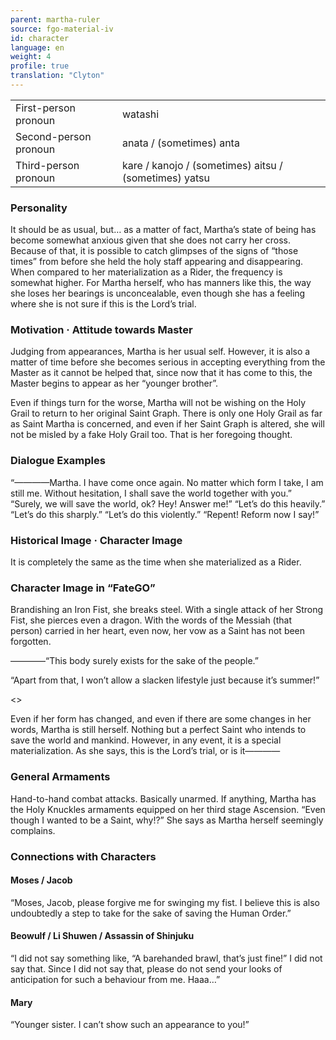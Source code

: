 ```yaml
---
parent: martha-ruler
source: fgo-material-iv
id: character
language: en
weight: 4
profile: true
translation: "Clyton"
---
```


<table>
  <tr><td>First-person pronoun</td><td>watashi</td></tr>
  <tr><td>Second-person pronoun</td><td>anata / (sometimes) anta</td></tr>
  <tr><td>Third-person pronoun</td><td>kare / kanojo / (sometimes) aitsu / (sometimes) yatsu</td></tr>
</table>

### Personality

It should be as usual, but… as a matter of fact, Martha’s state of being has become somewhat anxious given that she does not carry her cross. Because of that, it is possible to catch glimpses of the signs of “those times” from before she held the holy staff appearing and disappearing. When compared to her materialization as a Rider, the frequency is somewhat higher. For Martha herself, who has manners like this, the way she loses her bearings is unconcealable, even though she has a feeling where she is not sure if this is the Lord’s trial.

### Motivation · Attitude towards Master

Judging from appearances, Martha is her usual self. However, it is also a matter of time before she becomes serious in accepting everything from the Master as it cannot be helped that, since now that it has come to this, the Master begins to appear as her “younger brother”.

Even if things turn for the worse, Martha will not be wishing on the Holy Grail to return to her original Saint Graph. There is only one Holy Grail as far as Saint Martha is concerned, and even if her Saint Graph is altered, she will not be misled by a fake Holy Grail too. That is her foregoing thought.

### Dialogue Examples

“————Martha. I have come once again. No matter which form I take, I am still me. Without hesitation, I shall save the world together with you.”
“Surely, we will save the world, ok? Hey! Answer me!”
“Let’s do this heavily.”
“Let’s do this sharply.”
“Let’s do this violently.”
“Repent! Reform now I say!”

### Historical Image · Character Image

It is completely the same as the time when she materialized as a Rider.

### Character Image in “FateGO”

Brandishing an Iron Fist, she breaks steel. With a single attack of her Strong Fist, she pierces even a dragon. With the words of the Messiah (that person) carried in her heart, even now, her vow as a Saint has not been forgotten.

————“This body surely exists for the sake of the people.”

“Apart from that, I won’t allow a slacken lifestyle just because it’s summer!”

<>

Even if her form has changed, and even if there are some changes in her words, Martha is still herself. Nothing but a perfect Saint who intends to save the world and mankind. However, in any event, it is a special materialization. As she says, this is the Lord’s trial, or is it————

### General Armaments

Hand-to-hand combat attacks. Basically unarmed. If anything, Martha has the Holy Knuckles armaments equipped on her third stage Ascension. “Even though I wanted to be a Saint, why!?” She says as Martha herself seemingly complains.

### Connections with Characters

#### Moses / Jacob

“Moses, Jacob, please forgive me for swinging my fist. I believe this is also undoubtedly a step to take for the sake of saving the Human Order.”

#### Beowulf / Li Shuwen / Assassin of Shinjuku

“I did not say something like, “A barehanded brawl, that’s just fine!” I did not say that. Since I did not say that, please do not send your looks of anticipation for such a behaviour from me. Haaa…”

#### Mary

“Younger sister. I can’t show such an appearance to you!”
